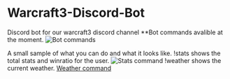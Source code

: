 # Warcraft3-Discord-Bot
Discord bot for our warcraft3 discord channel
**Bot commands avalible at the moment.
![Bot commands](https://i.gyazo.com/bbf4f9f560877ad583e521acda013916.png)

A small sample of what you can do and what it looks like.
!stats <username> shows the total stats and winratio for the user.
![Stats command](https://i.gyazo.com/82a9eb4ad31c960a6a3cda74015b0604.png)
!weather <cityname> shows the current weather.
[Weather command](https://i.gyazo.com/aec7e502d84c8c72ebcad5baf7bf8b01.png)
  
